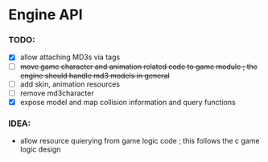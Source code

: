 # Engine API

### TODO:

- [x] allow attaching MD3s via tags
- [ ] ~~move game character and animation related code to game module ; the engine should handle md3 models in general~~
- [ ] add skin, animation resources
- [ ] remove md3character
- [x] expose model and map collision information and query functions

### IDEA:

- allow resource quierying from game logic code ; this follows the c game logic design
